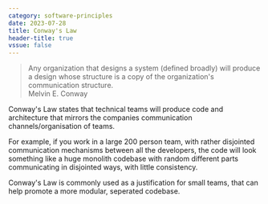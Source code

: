 ```yaml
---
category: software-principles
date: 2023-07-28
title: Conway's Law
header-title: true
vssue: false
---
```


> Any organization that designs a system (defined broadly) will produce a design whose structure is a copy of the organization's communication structure.  
> Melvin E. Conway

Conway's Law states that technical teams will produce code and architecture that mirrors the companies communication channels/organisation of teams.

For example, if you work in a large 200 person team, with rather disjointed communication mechanisms between all the developers, the code will look something like a huge monolith codebase with random different parts communicating in disjointed ways, with little consistency.

Conway's Law is commonly used as a justification for small teams, that can help promote a more modular, seperated codebase.